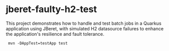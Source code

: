 # jberet-faulty-h2-test
This project demonstrates how to handle and test batch jobs in a Quarkus application using JBeret, with simulated H2 datasource failures to enhance the application's resilience and fault tolerance.


```
 mvn -DAppTest=testApp test
```
